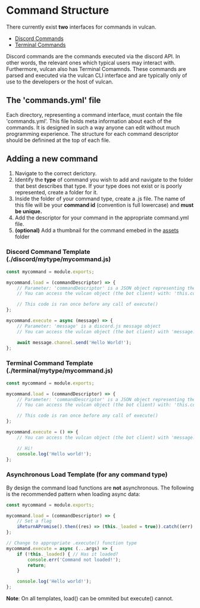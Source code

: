 # Command Structure

There currently exist **two** interfaces for commands in vulcan.

- [Discord Commands](./discord/)
- [Terminal Commands](./terminal/)

Discord commands are the commands executed via the discord API. In other words, the relevant ones which typical users may interact with. Furthermore, vulcan also has Terminal Comamnds. These commands are parsed and executed via the vulcan CLI interface and are typically only of use to the developers or the host of vulcan.

## The 'commands.yml' file

Each directory, representing a command interface, must contain the file 'commands.yml'. This file holds meta information about each of the commands. It is designed in such a way anyone can edit without much programming experience. The structure for each command descriptor should be definined at the top of each file.

## Adding a new command

  1. Navigate to the correct derictory.
  2. Identify the **type** of command you wish to add and navigate to the folder that best describes that type. If your type does not exist or is poorly represented, create a folder for it.
  3. Inside the folder of your command type, create a .js file. The name of this file will be your **command id** (convention is full lowercase) and **must be unique.**
  4. Add the descriptor for your command in the appropriate command.yml file.
  5. __(optional)__ Add a thumbnail for the command emebed in the [assets](./assets/media/images/commands) folder

### Discord Command Template (./discord/mytype/mycommand.js)

```js
const mycommand = module.exports;

mycommand.load = (commandDescriptor) => {
    // Parameter: 'commandDescriptor' is a JSON object representing the entry for this command in commands.yaml
    // You can access the vulcan object (the bot client) with: 'this.command.client'

    // This code is ran once before any call of execute()
};

mycommand.execute = async (message) => {
    // Parameter: 'message' is a discord.js message object
    // You can access the vulcan object (the bot client) with 'message.client' or 'this.command.client'

    await message.channel.send('Hello World!');
};
```

### Terminal Command Template (./terminal/mytype/mycommand.js)

```js
const mycommand = module.exports;

mycommand.load = (commandDescriptor) => {
    // Parameter: 'commandDescriptor' is a JSON object representing the entry for this command in commands.yaml
    // You can access the vulcan object (the bot client) with: 'this.command.client'

    // This code is ran once before any call of execute()
};

mycommand.execute = () => {
    // You can access the vulcan object (the bot client) with 'message.client' or 'this.command.client'

    // Hi!
    console.log('Hello world!');
};
```

### Asynchronous Load Template (for any command type)

By design the command load functions are **not** asynchronous. The following is the recommended pattern when loading async data:

```js
const mycommand = module.exports;

mycommand.load = (commandDescriptor) => {
    // Set a flag
    iReturnAPromise().then((res) => (this._loaded = true)).catch((err) => console.err(err));
};

// Change to appropriate .execute() function type
mycommand.execute = async (...args) => {
    if (!this._loaded) { // Has it loaded?
        console.err('Command not loaded!');
        return;
    }

    console.log('Hello world!');
};
```

**Note**: On all templates, load() can be ommited but execute() cannot.
